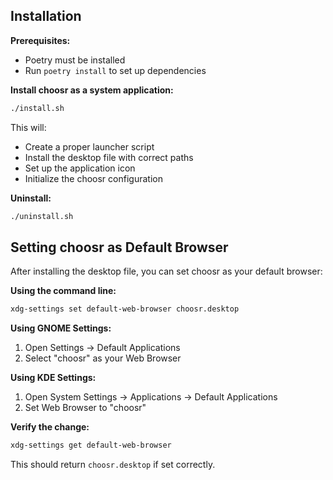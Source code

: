 ## Installation

**Prerequisites:**
- Poetry must be installed
- Run `poetry install` to set up dependencies

**Install choosr as a system application:**
```bash
./install.sh
```

This will:
- Create a proper launcher script
- Install the desktop file with correct paths
- Set up the application icon
- Initialize the choosr configuration

**Uninstall:**
```bash
./uninstall.sh
```

## Setting choosr as Default Browser

After installing the desktop file, you can set choosr as your default browser:

**Using the command line:**
```bash
xdg-settings set default-web-browser choosr.desktop
```

**Using GNOME Settings:**
1. Open Settings → Default Applications
2. Select "choosr" as your Web Browser

**Using KDE Settings:**  
1. Open System Settings → Applications → Default Applications
2. Set Web Browser to "choosr"

**Verify the change:**
```bash
xdg-settings get default-web-browser
```

This should return `choosr.desktop` if set correctly.
